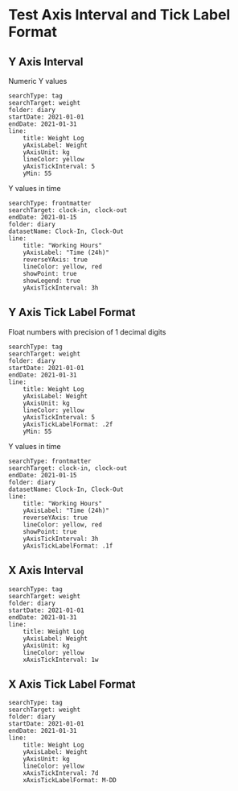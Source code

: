 # Test Axis Interval and Tick Label Format

## Y Axis Interval

Numeric Y values
``` tracker
searchType: tag
searchTarget: weight
folder: diary
startDate: 2021-01-01
endDate: 2021-01-31
line:
    title: Weight Log
    yAxisLabel: Weight
    yAxisUnit: kg
    lineColor: yellow
	yAxisTickInterval: 5
	yMin: 55
```

Y values in time
``` tracker
searchType: frontmatter
searchTarget: clock-in, clock-out
endDate: 2021-01-15
folder: diary
datasetName: Clock-In, Clock-Out
line:
    title: "Working Hours"
    yAxisLabel: "Time (24h)"
	reverseYAxis: true
    lineColor: yellow, red
    showPoint: true
	showLegend: true
    yAxisTickInterval: 3h
```

## Y Axis Tick Label Format
Float numbers with precision of 1 decimal digits
``` tracker
searchType: tag
searchTarget: weight
folder: diary
startDate: 2021-01-01
endDate: 2021-01-31
line:
    title: Weight Log
    yAxisLabel: Weight
    yAxisUnit: kg
    lineColor: yellow
	yAxisTickInterval: 5
    yAxisTickLabelFormat: .2f
	yMin: 55
```

Y values in time
``` tracker
searchType: frontmatter
searchTarget: clock-in, clock-out
endDate: 2021-01-15
folder: diary
datasetName: Clock-In, Clock-Out
line:
    title: "Working Hours"
    yAxisLabel: "Time (24h)"
	reverseYAxis: true
    lineColor: yellow, red
    showPoint: true
    yAxisTickInterval: 3h
	yAxisTickLabelFormat: .1f
```

## X Axis Interval
``` tracker
searchType: tag
searchTarget: weight
folder: diary
startDate: 2021-01-01
endDate: 2021-01-31
line:
    title: Weight Log
    yAxisLabel: Weight
    yAxisUnit: kg
    lineColor: yellow
    xAxisTickInterval: 1w
```

## X Axis Tick Label Format
``` tracker
searchType: tag
searchTarget: weight
folder: diary
startDate: 2021-01-01
endDate: 2021-01-31
line:
    title: Weight Log
    yAxisLabel: Weight
    yAxisUnit: kg
    lineColor: yellow
    xAxisTickInterval: 7d
	xAxisTickLabelFormat: M-DD
```